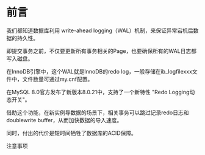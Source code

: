 # 前言



我们都知道数据库利用 write-ahead logging（WAL）机制，来保证异常宕机后数据的持久性。

即提交事务之前，不仅要更新所有事务相关的Page，也要确保所有的WAL日志都写入磁盘。

在InnoDB引擎中，这个WAL就是InnoDB的redo log，一般存储在ib_logfilexxx文件中，文件数量可通过my.cnf配置。





在MySQL 8.0官方发布了新版本8.0.21中，支持了一个新特性 "Redo Logging动态开关"。

借助这个功能，在新实例导数据的场景下，相关事务可以跳过记录redo日志和doublewrite buffer，从而加快数据的导入速度。

同时，付出的代价是短时间牺牲了数据库的ACID保障。



注意事项